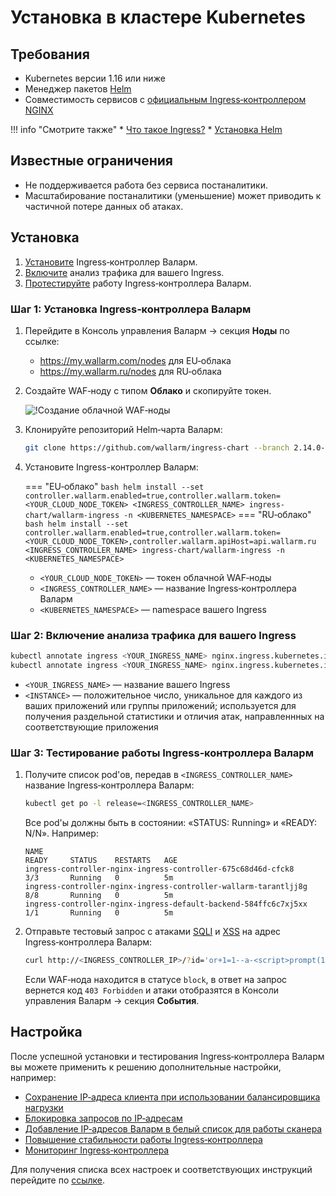 # Установка в кластере Kubernetes

## Требования

* Kubernetes версии 1.16 или ниже
* Менеджер пакетов [Helm](https://helm.sh/) 
* Совместимость сервисов с [официальным Ingress‑контроллером NGINX](https://github.com/kubernetes/ingress-nginx)

!!! info "Смотрите также"
    * [Что такое Ingress?](https://kubernetes.io/docs/concepts/services-networking/ingress/)
    * [Установка Helm](https://helm.sh/docs/intro/install/)

## Известные ограничения

* Не поддерживается работа без сервиса постаналитики.
* Масштабирование постаналитики (уменьшение) может приводить к частичной потере данных об атаках.

## Установка

1. [Установите](#шаг-1-установка-ingressконтроллера-валарм) Ingress‑контроллер Валарм.
2. [Включите](#шаг-2-включение-анализа-трафика-для-вашего-ingress) анализ трафика для вашего Ingress.
3. [Протестируйте](#шаг-3-тестирование-работы-ingressконтроллера-валарм) работу Ingress‑контроллера Валарм.

### Шаг 1: Установка Ingress‑контроллера Валарм

1. Перейдите в Консоль управления Валарм → секция **Ноды** по ссылке:
    * https://my.wallarm.com/nodes для EU‑облака
    * https://my.wallarm.ru/nodes для RU‑облака
2. Создайте WAF‑ноду с типом **Облако** и скопируйте токен.

    ![!Создание облачной WAF‑ноды](../images/installation-kubernetes/create-cloud-node.png)

3. Клонируйте репозиторий Helm‑чарта Валарм:

    ``` bash
    git clone https://github.com/wallarm/ingress-chart --branch 2.14.0-1 --single-branch
    ```
4. Установите Ingress-контроллер Валарм:

    === "EU‑облако"
        ``` bash
        helm install --set controller.wallarm.enabled=true,controller.wallarm.token=<YOUR_CLOUD_NODE_TOKEN> <INGRESS_CONTROLLER_NAME> ingress-chart/wallarm-ingress -n <KUBERNETES_NAMESPACE>
        ```
    === "RU‑облако"
        ``` bash
        helm install --set controller.wallarm.enabled=true,controller.wallarm.token=<YOUR_CLOUD_NODE_TOKEN>,controller.wallarm.apiHost=api.wallarm.ru <INGRESS_CONTROLLER_NAME> ingress-chart/wallarm-ingress -n <KUBERNETES_NAMESPACE>
        ```
    
    * `<YOUR_CLOUD_NODE_TOKEN>` — токен облачной WAF‑ноды
    * `<INGRESS_CONTROLLER_NAME>` — название Ingress‑контроллера Валарм
    * `<KUBERNETES_NAMESPACE>` — namespace вашего Ingress

### Шаг 2: Включение анализа трафика для вашего Ingress

``` bash
kubectl annotate ingress <YOUR_INGRESS_NAME> nginx.ingress.kubernetes.io/wallarm-mode=monitoring
kubectl annotate ingress <YOUR_INGRESS_NAME> nginx.ingress.kubernetes.io/wallarm-instance=<INSTANCE>
```

* `<YOUR_INGRESS_NAME>` — название вашего Ingress
* `<INSTANCE>` — положительное число, уникальное для каждого из ваших приложений или группы приложений; используется для получения раздельной статистики и отличия атак, направленнных на соответствующие приложения

### Шаг 3: Тестирование работы Ingress‑контроллера Валарм

1. Получите список pod'ов, передав в `<INGRESS_CONTROLLER_NAME>` название Ingress‑контроллера Валарм:
    ``` bash
    kubectl get po -l release=<INGRESS_CONTROLLER_NAME>
    ```

    Все pod'ы должны быть в состоянии: «STATUS: Running» и «READY: N/N». Например:

    ```
    NAME                                                              READY     STATUS    RESTARTS   AGE
    ingress-controller-nginx-ingress-controller-675c68d46d-cfck8      3/3       Running   0          5m
    ingress-controller-nginx-ingress-controller-wallarm-tarantljj8g   8/8       Running   0          5m
    ingress-controller-nginx-ingress-default-backend-584ffc6c7xj5xx   1/1       Running   0          5m
    ```

2. Отправьте тестовый запрос с атаками [SQLI](../attacks-vulns-list.md#sqlинъекция-sql-injection) и [XSS](../attacks-vulns-list.md#межсайтовый-скриптинг-англ-cross-site-scripting-xss) на адрес Ingress‑контроллера Валарм:

    ```bash
    curl http://<INGRESS_CONTROLLER_IP>/?id='or+1=1--a-<script>prompt(1)</script>'
    ```

    Если WAF‑нода находится в статусе `block`, в ответ на запрос вернется код `403 Forbidden` и атаки отобразятся в Консоли управления Валарм → секция **События**.

## Настройка

После успешной установки и тестирования Ingress‑контроллера Валарм вы можете применить к решению дополнительные настройки, например:

* [Сохранение IP‑адреса клиента при использовании балансировщика нагрузки](configuration-guides/wallarm-ingress-controller/best-practices/report-public-user-ip.md)
* [Блокировка запросов по IP‑адресам](configuration-guides/wallarm-ingress-controller/best-practices/block-ip-addresses.md)
* [Добавление IP‑адресов Валарм в белый список для работы сканера](configuration-guides/wallarm-ingress-controller/best-practices/whitelist-wallarm-ip-addresses.md)
* [Повышение стабильности работы Ingress‑контроллера](configuration-guides/wallarm-ingress-controller/best-practices/high-availability-considerations.md)
* [Мониторинг Ingress‑контроллера](configuration-guides/wallarm-ingress-controller/best-practices/ingress-controller-monitoring.md)

Для получения списка всех настроек и соответствующих инструкций перейдите по [ссылке](configure-kubernetes-ru.md).

